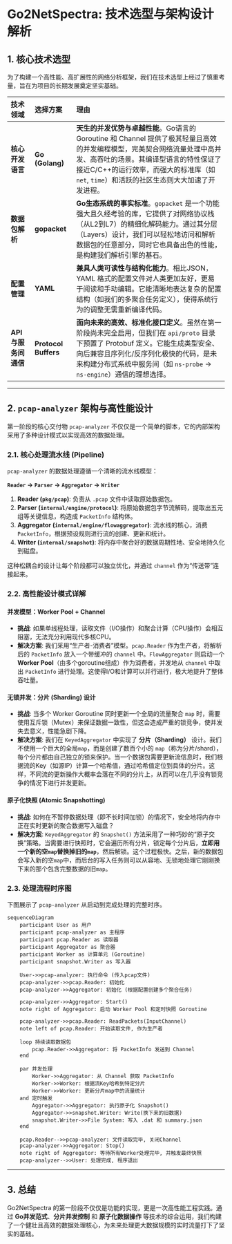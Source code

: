 # Go2NetSpectra: 技术选型与架构设计解析

## 1. 核心技术选型

为了构建一个高性能、高扩展性的网络分析框架，我们在技术选型上经过了慎重考量，旨在为项目的长期发展奠定坚实基础。

| 技术领域 | 选择方案 | 理由 |
| :--- | :--- | :--- |
| **核心开发语言** | **Go (Golang)** | **天生的并发优势与卓越性能**。Go语言的 Goroutine 和 Channel 提供了极其轻量且高效的并发编程模型，完美契合网络流量处理中高并发、高吞吐的场景。其编译型语言的特性保证了接近C/C++的运行效率，而强大的标准库（如 `net`, `time`）和活跃的社区生态则大大加速了开发进程。 |
| **数据包解析** | **gopacket** | **Go生态系统的事实标准**。`gopacket` 是一个功能强大且久经考验的库，它提供了对网络协议栈（从L2到L7）的精细化解码能力。通过其分层（Layers）设计，我们可以轻松地访问和解析数据包的任意部分，同时它也具备出色的性能，是构建我们解析引擎的基石。 |
| **配置管理** | **YAML** | **兼具人类可读性与结构化能力**。相比JSON，YAML 格式的配置文件对人类更加友好，更易于阅读和手动编辑。它能清晰地表达复杂的配置结构（如我们的多聚合任务定义），使得系统行为的调整无需重新编译代码。 |
| **API与服务间通信** | **Protocol Buffers** | **面向未来的高效、标准化接口定义**。虽然在第一阶段尚未完全启用，但我们在 `api/proto` 目录下预置了 Protobuf 定义。它能生成类型安全、向后兼容且序列化/反序列化极快的代码，是未来构建分布式系统中服务间（如 `ns-probe` -> `ns-engine`）通信的理想选择。 |

---

## 2. `pcap-analyzer` 架构与高性能设计

第一阶段的核心交付物 `pcap-analyzer` 不仅仅是一个简单的脚本，它的内部架构采用了多种设计模式以实现高效的数据处理。

### 2.1. 核心处理流水线 (Pipeline)

`pcap-analyzer` 的数据处理遵循一个清晰的流水线模型：

**`Reader` -> `Parser` -> `Aggregator` -> `Writer`**

1.  **Reader (`pkg/pcap`)**: 负责从 `.pcap` 文件中读取原始数据包。
2.  **Parser (`internal/engine/protocol`)**: 将原始数据包字节流解码，提取出五元组等关键信息，构造成 `PacketInfo` 结构体。
3.  **Aggregator (`internal/engine/flowaggregator`)**: 流水线的核心，消费 `PacketInfo`，根据预设规则进行流的创建、更新和统计。
4.  **Writer (`internal/snapshot`)**: 将内存中聚合好的数据周期性地、安全地持久化到磁盘。

这种松耦合的设计让每个阶段都可以独立优化，并通过 `channel` 作为“传送带”连接起来。

### 2.2. 高性能设计模式详解

#### **并发模型：Worker Pool + Channel**

- **挑战**: 如果单线程处理，读取文件（I/O操作）和聚合计算（CPU操作）会相互阻塞，无法充分利用现代多核CPU。
- **解决方案**: 我们采用“生产者-消费者”模型。`pcap.Reader` 作为生产者，将解析后的 `PacketInfo` 放入一个带缓冲的 `channel` 中。`FlowAggregator` 则启动一个 **Worker Pool**（由多个goroutine组成）作为消费者，并发地从 `channel` 中取出 `PacketInfo` 进行处理。这使得I/O和计算可以并行进行，极大地提升了整体吞吐量。

#### **无锁并发：分片 (Sharding) 设计**

- **挑战**: 当多个 Worker Goroutine 同时更新一个全局的流量聚合 `map` 时，需要使用互斥锁（Mutex）来保证数据一致性，但这会造成严重的锁竞争，使并发失去意义，性能急剧下降。
- **解决方案**: 我们在 `KeyedAggregator` 中实现了 **分片（Sharding）** 设计。我们不使用一个巨大的全局`map`，而是创建了数百个小的 `map`（称为分片/shard），每个分片都由自己独立的锁来保护。当一个数据包需要更新流信息时，我们根据流的Key（如源IP）计算一个哈希值，通过哈希值定位到具体的分片。这样，不同流的更新操作大概率会落在不同的分片上，从而可以在几乎没有锁竞争的情况下进行并发更新。

#### **原子化快照 (Atomic Snapshotting)**

- **挑战**: 如何在不暂停数据处理（即不长时间加锁）的情况下，安全地将内存中正在实时更新的聚合数据写入磁盘？
- **解决方案**: `KeyedAggregator` 的 `Snapshot()` 方法采用了一种巧妙的“原子交换”策略。当需要进行快照时，它会遍历所有分片，锁定每个分片后，**立即用一个新的空`map`替换掉旧的`map`**，然后解锁。这个过程极快。之后，新的数据包会写入新的空`map`中，而后台的写入任务则可以从容地、无锁地处理它刚刚换下来的那个包含完整数据的旧`map`。

### 2.3. 处理流程时序图

下图展示了 `pcap-analyzer` 从启动到完成处理的完整时序。

```mermaid
sequenceDiagram
    participant User as 用户
    participant pcap-analyzer as 主程序
    participant pcap.Reader as 读取器
    participant Aggregator as 聚合器
    participant Worker as 计算单元 (Goroutine)
    participant snapshot.Writer as 写入器

    User->>pcap-analyzer: 执行命令 (传入pcap文件)
    pcap-analyzer->>pcap.Reader: 初始化
    pcap-analyzer->>Aggregator: 初始化 (根据配置创建多个聚合任务)
    
    pcap-analyzer->>Aggregator: Start()
    note right of Aggregator: 启动 Worker Pool 和定时快照 Goroutine
    
    pcap-analyzer->>pcap.Reader: ReadPackets(InputChannel)
    note left of pcap.Reader: 开始读取文件, 作为生产者
    
    loop 持续读取数据包
        pcap.Reader->>Aggregator: 将 PacketInfo 发送到 Channel
    end
    
    par 并发处理
        Worker->>Aggregator: 从 Channel 获取 PacketInfo
        Worker->>Worker: 根据流Key哈希到特定分片
        Worker->>Worker: 更新分片map中的流量统计
    and 定时触发
        Aggregator->>Aggregator: 执行原子化 Snapshot()
        Aggregator->>snapshot.Writer: Write(换下来的旧数据)
        snapshot.Writer->>File System: 写入 .dat 和 summary.json
    end

    pcap.Reader-->>pcap-analyzer: 文件读取完毕, 关闭Channel
    pcap-analyzer->>Aggregator: Stop()
    note right of Aggregator: 等待所有Worker处理完毕, 并触发最终快照
    pcap-analyzer-->>User: 处理完成, 程序退出
```

---

## 3. 总结

Go2NetSpectra 的第一阶段不仅仅是功能的实现，更是一次高性能工程实践。通过 **Go并发范式**、**分片并发控制** 和 **原子化数据操作** 等技术的综合运用，我们构建了一个健壮且高效的数据处理核心，为未来处理更大数据规模的实时流量打下了坚实的基础。